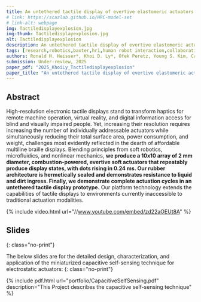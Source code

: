 ```yaml
---
title: An untethered tactile display of evertive elastomeric actuators powered by explosions
# link: https://scazlab.github.io/HRC-model-set
# link-alt: webpage
img: Tactiledisplayexplosion.jpg
img-thumb: Tactiledisplayexplosion.jpg
alt: Tactiledisplayexplosion
description: An untethered tactile display of evertive elastomeric actuators powered by explosions
tags: [research,robotics,baxter,hri,human robot interaction,collaborative manufacturing,human robot collaboration,advanced manufacturing,open source,github]
authors: Ronald H. Heisser*, Khoi D. Ly*, Ofek Peretz, Young S. Kim, Carlos A. Diaz-Ruiz, Rachel M. Miller, Cameron A. Aubin, Sadaf Sobhani, Nikolaos Bouklas, Robert F. Shepherd
submission: Under-review, 2025
paper_pdf: "2025_KhoiLy_Tactiledisplayexplosion"
paper_title: "An untethered tactile display of evertive elastomeric actuators powered by explosions"
---
```

## Abstract

High-resolution electronic tactile displays stand to transform haptics for remote machine operation, virtual reality, and digital information access for blind and visually impaired people. Yet, increasing their resolution requires increasing the number of individually addressable actuators while simultaneously reducing their total surface area, power consumption, and weight, challenges most evidently reflected in the dearth of affordable multiline braille displays. Blending principles from soft robotics, microfluidics, and nonlinear mechanics, **we produce a 10x10 array of 2 mm diameter, combustion-powered, evertive soft actuators that repeatably produce display states, with dots rising in 0.24 ms. Our rubber architecture is hermetically sealed and demonstrates resistance to liquid and dirt ingress. Finally, we demonstrate complete actuation cycles in an untethered tactile display prototype.** Our platform technology extends the capabilities of tactile displays to environments currently inaccessible to traditional actuation modalities.

{% include video.html url="//www.youtube.com/embed/zd22aOEUt8A" %}

## Slides
{: class="no-print"}

The below slides are for the detailed design, characterization, and application of the miniaturized capacitive self-sensing technique for electrostatic actuators:
{: class="no-print"}

{% include pdf.html url="portfolio/CapacitiveSelfSensing.pdf" description="This Project describes the capacitive self-sensing technique" %}